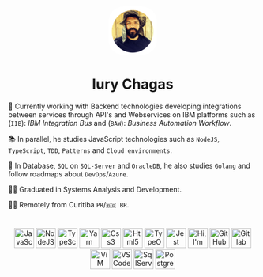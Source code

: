 <div align="center">
    <img src="perfil_Github.png" alt="just a small picture of a bearded guy!" width="98px"; height="98px"; style="border-radius: 30px";>
    <h1>Iury Chagas</h1>
</div>

:bank: Currently working with Backend technologies developing integrations between services through API's and Webservices on IBM platforms such as (`IIB`): _IBM Integration Bus_ and (`BAW`): _Business Automation Workflow_.

:books: In parallel, he studies JavaScript technologies such as `NodeJS`, `TypeScript`, `TDD`, `Patterns` and `Cloud environments`.

:floppy_disk: In Database, `SQL` on `SQL-Server` and `OracleDB`, he also studies `Golang` and follow roadmaps about `DevOps`/`Azure`.

:man_student: Graduated in Systems Analysis and Development.

:man_technologist: Remotely from Curitiba `PR`/`🇧🇷 BR`.

<h1></h1>

<div align="center">
    <img src="https://cdn.jsdelivr.net/gh/devicons/devicon/icons/javascript/javascript-plain.svg" width="40" height="40" title="JavaScript"/>
    <img src="https://cdn.jsdelivr.net/gh/devicons/devicon/icons/nodejs/nodejs-plain.svg" width="40" height="40" title= "NodeJS"/>
    <img src="https://cdn.jsdelivr.net/gh/devicons/devicon/icons/typescript/typescript-plain.svg" width="40" height="40" title= "TypeScript"/>
    <img src="https://cdn.jsdelivr.net/gh/devicons/devicon@latest/icons/yarn/yarn-original.svg" width="40" height="40"  title= "Yarn"/>
    <img src="https://cdn.jsdelivr.net/gh/devicons/devicon/icons/css3/css3-plain-wordmark.svg"  width="40" height="40"  title= "Css3"/>
    <img src="https://cdn.jsdelivr.net/gh/devicons/devicon/icons/html5/html5-plain-wordmark.svg"  width="40" height="40"  title= "Html5"/>
    <img src="https://img.stackshare.io/service/7419/20165699.png" width="40" height="40" title= "TypeORM"/>
    <img src="https://cdn.jsdelivr.net/gh/devicons/devicon/icons/jest/jest-plain.svg"   width="40" height="40" title= "Jest"/>
    <img src="https://cdn.jsdelivr.net/gh/devicons/devicon/icons/go/go-original.svg"  width="40" height="40" title= "Hi, I'm Gopher!"/>
    <img src="https://cdn.jsdelivr.net/gh/devicons/devicon/icons/github/github-original.svg"  width="40" height="40" title= "GitHub"/>
    <img src="https://cdn.jsdelivr.net/gh/devicons/devicon/icons/gitlab/gitlab-plain-wordmark.svg"  width="40" height="40" title= "Gitlab"/>
    <img src="https://cdn.jsdelivr.net/gh/devicons/devicon/icons/vim/vim-original.svg" width="40" height="40" title= "ViM"/>
    <img src="https://cdn.jsdelivr.net/gh/devicons/devicon/icons/vscode/vscode-original.svg"  width="40" height="40" title= "VSCode"/>
    <img src="https://cdn.jsdelivr.net/gh/devicons/devicon@latest/icons/microsoftsqlserver/microsoftsqlserver-original.svg" width="40" height="40" title="SqlServer"/>
    <img src="https://cdn.jsdelivr.net/gh/devicons/devicon@latest/icons/postgresql/postgresql-original.svg" width="40" height="40" title="PostgreSQL"/>
          
</div>

<h1></h1>
